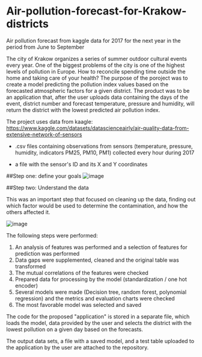 # Air-pollution-forecast-for-Krakow-districts
Air pollution forecast from kaggle data for 2017 for the next year in the period from June to September


The city of Krakow organizes a series of summer outdoor cultural events every year. One of the biggest problems of the city is one of the highest levels of pollution in Europe. How to reconcile spending time outside the home and taking care of your health? The purpose of the poroject was to create a model predicting the pollution index values based on the forecasted atmospheric factors for a given district. The product was to be an application that, after the user uploads data containing the days of the event, district number and forecast temperature, pressure and humidity, will return the district with the lowest predicted air pollution index.

The project uses data from kaagle:
https://www.kaggle.com/datasets/datascienceairly/air-quality-data-from-extensive-network-of-sensors

- .csv files containing observations from sensors (temperature, pressure, humidity, indicators PM25, PM10, PM1) collected every hour during 2017

- a file with the sensor's ID and its X and Y coordinates


##Step one: define your goals
![image](https://user-images.githubusercontent.com/94246903/181913777-92eda115-9e2e-4acf-a0dc-6fccf7e65f3a.png)

##Step two: Understand the data

This was an important step that focused on cleaning up the data, finding out which factor would be used to determine the contamination, and how the others affected it.

![image](https://user-images.githubusercontent.com/94246903/181913924-2068afe5-4cc3-4f6c-ba15-3902b2011f65.png)





The following steps were performed:

1. An analysis of features was performed and a selection of features for prediction was performed
2. Data gaps were supplemented, cleaned and the original table was transformed
3. The mutual correlations of the features were checked
4. Prepared data for processing by the model (standardization / one hot encoder)
5. Several models were made (Decision tree, random forest, polynomial regression) and the metrics and evaluation charts were checked
6. The most favorable model was selected and saved


The code for the proposed "application" is stored in a separate file, which loads the model, data provided by the user and selects the district with the lowest pollution on a given day based on the forecasts.


The output data sets, a file with a saved model, and a test table uploaded to the application by the user are attached to the repository.
